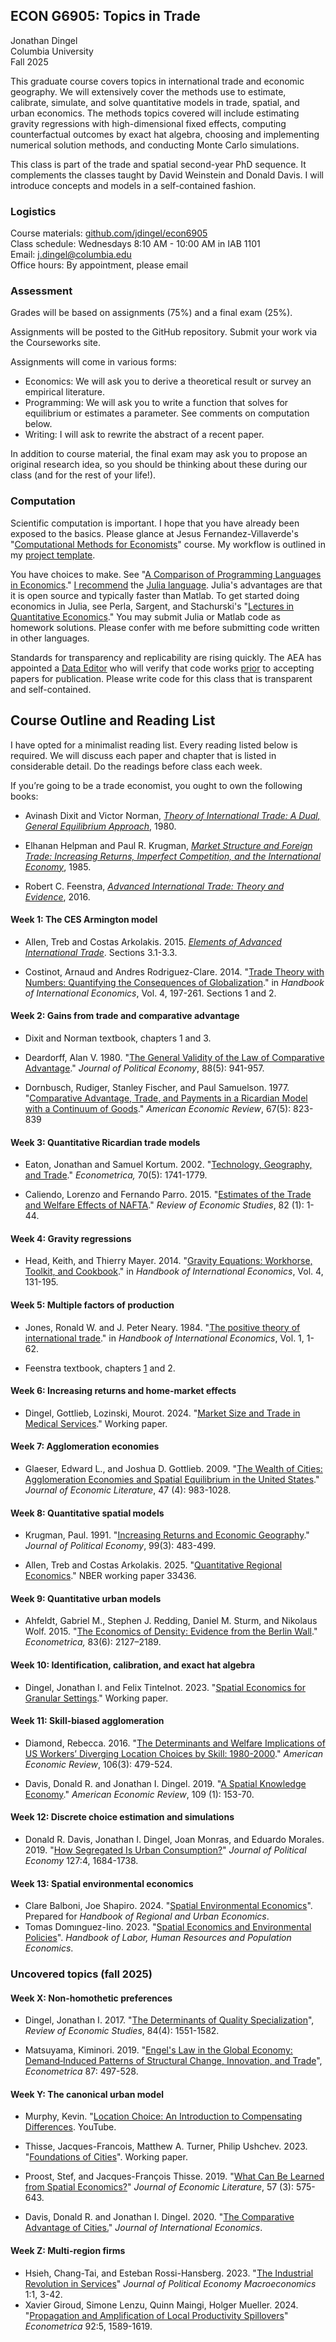 ## ECON G6905: Topics in Trade

Jonathan Dingel\
Columbia University\
Fall 2025

This graduate course covers topics in international trade and economic geography.
We will extensively cover the methods use to estimate, calibrate, simulate, and solve quantitative models in trade, spatial, and urban economics.
The methods topics covered will include estimating gravity regressions with high-dimensional fixed effects, computing counterfactual outcomes by exact hat algebra, choosing and implementing numerical solution methods, and conducting Monte Carlo simulations.

This class is part of the trade and spatial second-year PhD sequence.
It complements the classes taught by David Weinstein and Donald Davis.
I will introduce concepts and models in a self-contained fashion.

### Logistics
Course materials: [github.com/jdingel/econ6905](http://github.com/jdingel/econ6905)\
Class schedule: Wednesdays 8:10 AM - 10:00 AM in IAB 1101\
Email: <j.dingel@columbia.edu>\
Office hours: By appointment, please email

### Assessment

Grades will be based on assignments (75%) and a final exam (25%).

Assignments will be posted to the GitHub repository.
Submit your work via the Courseworks site.

Assignments will come in various forms:
- Economics: We will ask you to derive a theoretical result or survey an empirical literature.
- Programming: We will ask you to write a function that solves for equilibrium or estimates a parameter. See comments on computation below.
- Writing: I will ask to rewrite the abstract of a recent paper.

In addition to course material, the final exam may ask you to propose an original research idea, so you should be thinking about these during our class (and for the rest of your life!).

### Computation

Scientific computation is important.
I hope that you have already been exposed to the basics.
Please glance at Jesus Fernandez-Villaverde's "[Computational Methods for Economists](https://www.sas.upenn.edu/~jesusfv/teaching.html)" course.
My workflow is outlined in my [project template](https://github.com/jdingel/projecttemplate).

You have choices to make.
See "[A Comparison of Programming Languages in
Economics](https://github.com/jesusfv/Comparison-Programming-Languages-Economics)."
[I recommend](https://tradediversion.net/2018/09/17/why-i-encourage-econ-phd-students-to-learn-julia/)
the [Julia language](http://www.julialang.org).
Julia's advantages are that it is open source and typically faster than Matlab.
To get started doing economics in Julia, see Perla, Sargent, and Stachurski's
"[Lectures in Quantitative Economics](https://lectures.quantecon.org/jl/)."
You may submit Julia or Matlab code as homework solutions.
Please confer with me before submitting code written in other languages.

Standards for transparency and replicability are rising quickly.
The AEA has appointed a [Data Editor](https://github.com/AEADataEditor/) who will verify that code works [prior](https://www.aeaweb.org/journals/policies/data-code) to accepting papers for publication.
Please write code for this class that is transparent and self-contained.

## Course Outline and Reading List

I have opted for a minimalist reading list.
Every reading listed below is required.
We will discuss each paper and chapter that is listed in considerable detail.
Do the readings before class each week.

If you’re going to be a trade economist, you ought to own the following books:

-   Avinash Dixit and Victor Norman, [*Theory of International Trade: A Dual, General Equilibrium Approach*](https://clio.columbia.edu/catalog/ebs306324e), 1980.

-   Elhanan Helpman and Paul R. Krugman, [*Market Structure and Foreign Trade: Increasing Returns, Imperfect Competition, and the International Economy*](https://clio.columbia.edu/catalog/4249538), 1985.

-   Robert C. Feenstra, [*Advanced International Trade: Theory and Evidence*](https://clio.columbia.edu/catalog/11541432), 2016.


#### Week 1: The CES Armington model

- Allen, Treb and Costas Arkolakis. 2015. [*Elements of Advanced International Trade*](https://sites.google.com/site/treballen/graduate-trade?authuser=0). Sections 3.1-3.3.

- Costinot, Arnaud and Andres Rodriguez-Clare. 2014.
	"[Trade Theory with Numbers: Quantifying the Consequences of Globalization](http://www.sciencedirect.com/science/article/pii/B9780444543141000045)."
	in *Handbook of International Economics*, Vol. 4, 197-261. Sections 1 and 2.

#### Week 2: Gains from trade and comparative advantage

-   Dixit and Norman textbook, chapters 1 and 3.

-   Deardorff, Alan V. 1980.
	"[The General Validity of the Law of Comparative Advantage](http://www.journals.uchicago.edu/doi/10.1086/260915)."
    *Journal of Political Economy*, 88(5): 941-957.

-   Dornbusch, Rudiger, Stanley Fischer, and Paul Samuelson. 1977.
    "[Comparative Advantage, Trade, and Payments in a Ricardian Model with a Continuum of Goods](http://www.jstor.org/stable/1828066)."
    *American Economic Review*, 67(5): 823-839

#### Week 3: Quantitative Ricardian trade models

-   Eaton, Jonathan and Samuel Kortum. 2002. "[Technology, Geography, and Trade](http://onlinelibrary.wiley.com/doi/abs/10.1111/1468-0262.00352)."
	*Econometrica,* 70(5): 1741-1779.

-	Caliendo, Lorenzo and Fernando Parro. 2015. "[Estimates of the Trade and Welfare Effects of NAFTA]()."
	*Review of Economic Studies*, 82 (1): 1-44.

#### Week 4: Gravity regressions

-   Head, Keith, and Thierry Mayer. 2014. "[Gravity Equations: Workhorse, Toolkit, and Cookbook](http://www.sciencedirect.com/science/article/pii/B9780444543141000033)."
	in *Handbook of International Economics*, Vol. 4, 131-195.

#### Week 5: Multiple factors of production

-   Jones, Ronald W. and J. Peter Neary. 1984. "[The positive theory of international trade](http://www.sciencedirect.com/science/article/pii/S1573440484010042)."
    in *Handbook of International Economics*, Vol. 1, 1-62.

-   Feenstra textbook, chapters [1](http://assets.press.princeton.edu/chapters/s10615.pdf) and 2.

#### Week 6: Increasing returns and home-market effects

- Dingel, Gottlieb, Lozinski, Mourot. 2024. "[Market Size and Trade in Medical Services](http://www.jdingel.com/research/DGLM_MSTMS.pdf)." Working paper.

#### Week 7: Agglomeration economies

-   Glaeser, Edward L., and Joshua D. Gottlieb. 2009. "[The Wealth of Cities: Agglomeration Economies and Spatial Equilibrium in the United States](https://www.aeaweb.org/articles?id=10.1257/jel.47.4.983)." *Journal of Economic Literature*, 47 (4): 983-1028.

#### Week 8: Quantitative spatial models

- Krugman, Paul. 1991. "[Increasing Returns and Economic Geography](http://www.journals.uchicago.edu/doi/abs/10.1086/261763)." *Journal of Political Economy*, 99(3): 483-499.

- Allen, Treb and Costas Arkolakis. 2025. "[Quantitative Regional Economics](http://www.nber.org/papers/w33436)." NBER working paper 33436.

#### Week 9: Quantitative urban models

- Ahfeldt, Gabriel M., Stephen J. Redding, Daniel M. Sturm, and Nikolaus Wolf. 2015. "[The Economics of Density: Evidence from the Berlin Wall](http://onlinelibrary.wiley.com/doi/abs/10.3982/ECTA10876)." *Econometrica,* 83(6): 2127–2189.

#### Week 10: Identification, calibration, and exact hat algebra

-   Dingel, Jonathan I. and Felix Tintelnot. 2023. "[Spatial Economics for Granular Settings](http://www.jdingel.com/research/DingelTintelnotSEGS.pdf)." Working paper.

#### Week 11: Skill-biased agglomeration

-   Diamond, Rebecca. 2016. "[The Determinants and Welfare Implications of US Workers’ Diverging Location Choices by Skill: 1980-2000](http://www.aeaweb.org/articles?id=10.1257/aer.20131706)." *American Economic Review*, 106(3): 479-524.

-   Davis, Donald R. and Jonathan I. Dingel. 2019. "[A Spatial Knowledge Economy](https://www.aeaweb.org/articles?id=10.1257/aer.20130249)." *American Economic Review*, 109 (1): 153-70.

#### Week 12: Discrete choice estimation and simulations

- Donald R. Davis, Jonathan I. Dingel, Joan Monras, and Eduardo Morales. 2019. "[How Segregated Is Urban Consumption?](http://www.jdingel.com/research/DavisDingelMonrasMorales.pdf)" *Journal of Political Economy* 127:4, 1684-1738.

#### Week 13: Spatial environmental economics

- Clare Balboni, Joe Shapiro. 2024. "[Spatial Environmental Economics](https://ies.princeton.edu/wp-content/uploads/2024/09/Spatial_Environmental_Economics.pdf)". Prepared for *Handbook of Regional and Urban Economics*.
- Tomas Domınguez-Iino. 2023. "[Spatial Economics and Environmental Policies](https://tdomingueziino.github.io/domingueziino_handbook_LHRPE_2023.pdf)". *Handbook of Labor, Human Resources and Population Economics*.

### Uncovered topics (fall 2025)

#### Week X: Non-homothetic preferences

-   Dingel, Jonathan I. 2017. "[The Determinants of Quality Specialization](http://academic.oup.com/restud/article/84/4/1551/2684498)", *Review of Economic Studies*, 84(4): 1551-1582.

-   Matsuyama, Kiminori. 2019. "[Engel's Law in the Global Economy: Demand‐Induced Patterns of Structural Change, Innovation, and Trade](https://onlinelibrary-wiley-com/doi/10.3982/ECTA13765)", *Econometrica* 87: 497-528.

#### Week Y: The canonical urban model

- Murphy, Kevin. "[Location Choice: An Introduction to Compensating Differences](https://www.youtube.com/watch?v=PbudgN5S48I). YouTube.

- Thisse, Jacques-Francois, Matthew A. Turner, Philip Ushchev. 2023. "[Foundations of Cities](https://matthewturner.org/papers/unpublished/Thisse_Turner_Ushchev_unp_2023.pdf)". Working paper.

- Proost, Stef, and Jacques-François Thisse. 2019. "[What Can Be Learned from Spatial Economics?](https://www.aeaweb.org/articles?id=10.1257/jel.20181414)" *Journal of Economic Literature*, 57 (3): 575-643.

- Davis, Donald R. and Jonathan I. Dingel. 2020. "[The Comparative Advantage of Cities.](http://www.jdingel.com/research/DavisDingel-TheComparativeAdvantageofCities.pdf)" *Journal of International Economics*.

#### Week Z: Multi-region firms

- Hsieh, Chang-Tai, and Esteban Rossi-Hansberg. 2023. "[The Industrial Revolution in Services](http://doi.org/10.1086/723009)" *Journal of Political Economy Macroeconomics* 1:1, 3-42.
- Xavier Giroud, Simone Lenzu, Quinn Maingi, Holger Mueller. 2024. "[Propagation and Amplification of Local Productivity Spillovers](https://doi.org/10.3982/ECTA20029)" *Econometrica* 92:5, 1589-1619.

